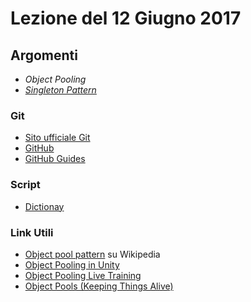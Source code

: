 # Lezione del 12 Giugno 2017

## Argomenti

* _Object Pooling_
* [_Singleton Pattern_](http://wiki.unity3d.com/index.php/Singleton)

### Git

* [Sito ufficiale Git](https://git-scm.com/)
* [GitHub](https://github.com/)
* [GitHub Guides](https://guides.github.com/)

### Script

* [Dictionay](https://repl.it/Ion7/latest/162317)

### Link Utili

* [Object pool pattern](https://en.wikipedia.org/wiki/Object_pool_pattern) su Wikipedia
* [Object Pooling in Unity](https://www.raywenderlich.com/136091/object-pooling-unity)
* [Object Pooling Live Training](https://unity3d.com/learn/tutorials/topics/scripting/object-pooling)
* [Object Pools (Keeping Things Alive)](http://catlikecoding.com/unity/tutorials/object-pools/)
